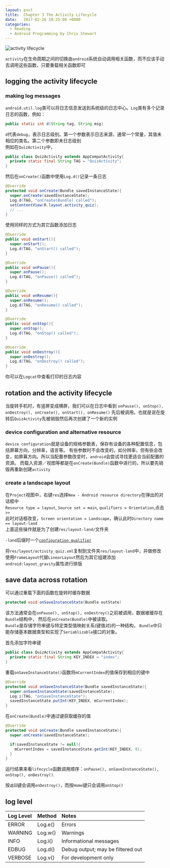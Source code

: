 ```yaml
---
layout: post
title:  Chapter 3 The Activity Lifecycle
date:   2017-02-26 10:25:00 +0800
categories:
  - Reading
  - Android Programming by Chris Stewart
---
```


![activity lifecycle](https://developer.android.google.cn/images/training/basics/basic-lifecycle.png)

`activity`在生命周期之间的切换由`android`系统自动调用相关函数，而不应该手动去调用这些函数，只要重载相关函数即可

## logging the activity lifecycle

### making log messages

`android.util.log`类可以将日志信息发送到系统级的日志中心。`Log`类有多个记录日志的函数，例如：

```java
public static int d(String tag, String msg)
```

`d`代表`debug`，表示日志级别。第一个参数表示日志来源，通常一个常量，其值未相应的类名。第二个参数即未日志级别  
例如在`QuizActivity`中，

```java
public class QuizActivity extends AppCompatActivity{
  private static final String TAG = "QuizActivity";
}
```

然后在`onCreate()`函数中使用`Log.d()`记录一条日志

```java
@Override
protected void onCreate(Bundle savedInstanceState){
  super.onCreate(savedInstanceState);
  Log.d(TAG, "onCreate(Bundle) called");
  setContentView(R.layout.activity_quiz);
  // ...
}
```

使用同样的方式为其它函数添加日志

```java
@Override
public void onStart(){
  super.onStart();
  Log.d(TAG, "onStart() called");
}

@Override
public void onPause(){
  super.onPause();
  Log.d(TAG, "onPause() called");
}

@Override
public void onResume(){
  super.onResume();
  Log.d(TAG, "onResume() called");
}

@Override
public void onStop(){
  super.onStop();
  Log.d(TAG, "onStop() called");
}

@Override
public void onDestroy(){
  super.onDestroy();
  Log.d(TAG, "onDestroy() called");
}
```

你可以在`Logcat`中查看打印的日志内容

## rotation and the activity lifecycle

当旋转手机时，有竖屏变成横屏，我们可以在日志中看到
`onPause(), onStop(), onDestroy(), onCreate(), onStart(), onResume()`
先后被调用。也就是说在旋转后`QuizActivity`先被销毁然后再次创建了一个新的实例

### device configuration and alternative resource

`device configuration`就是设备的规格参数表，保存有设备的各种配置信息，包括屏幕方向，分辨率，语言等。
有些参数时不会改变的，如分辨率，但有些会改变，如屏幕方向。所以当配置参数改变时，`android`会尝试寻找更适合当前配置的资源。
而载入资源／视图等都是在`onCreate(Bundle)`函数中进行的，所以要先销毁再重新创建`activity`

### create a landscape layout

在`Project`视图中，右键`res`选择`New - Android resource directory`在弹出的对话框中  
`Resource type = layout`, `Source set = main`, `qualifiers = Orientation`,点击`>>`  
此时对话框改变，`Screen orientation = Landscape`，确认此时`Directory name == layout-land`  
上面这些操作就是为了创建`res/layout-land/`文件夹

`-land`后缀时一个[`configuration qualifier`](https://developer.android.google.cn/guide/topics/resources/providing-resources.html)

将`res/layout/activity_quiz.xml`复制到文件夹`res/layout-land`中，并做修改  
使用`FrameLayout`代替`LinearLayout`然后为其它组建添加`android:layout_gravity`属性进行排版

## save data across rotation

可以通过重载下面的函数在旋转时缓存数据

```java
protected void onSaveInstanceState(Bundle outState)
```

该方法通常会在`onPause(), onStop(), onDestroy()`之前被调用，数据被缓存在`Bundle`结构中，
然后在`onCreate(Bundle)`中被读取。  
`Bundle`是存储字符串键与特定类型值映射关系(键值对)的一种结构，
`Bundle`中只能存储基本数据类型和实现了`Seriablizable`接口的对象。

首先添加字符串键

```java
public class QuizActivity extends AppCompatActivity{
  private static final String KEY_INDEX = "index";
}
```

重载`onSaveInstanceState()`函数将`mCurrentIndex`的值保存到相应的键中

```java
@Override
protected void onSaveInstanceState(Bundle savedInstanceState){
  super.onSaveInstanceState(savedInstanceState);
  Log.i(TAG, "onSaveInstanceState");
  savedInstanceState.putInt(KEY_INDEX, mCurrentIndex);
}
```

在`onCreate(Bundle)`中通过键获取缓存的值

```java
@Override
protected void onCreate(Bundle savedInstanceState){
  super.onCreate(savedInstanceState);

  if(savedInstanceState != null){
    mCurrentIndex = savedInstanceState.getInt(KEY_INDEX, 0);
  }
}
```

运行结果来看`lifecycle`函数调用顺序：`onPause(), onSaveInstanceState(), onStop(), onDestroy()`.

按`返回`键会调用`onDestroy()`，而按`Home`键只会调用`onStop()`

## log level

| Log Level | Method | Notes |
| :-------- | :----- | :---- |
| ERROR | Log.e() | Errors |
| WARNING | Log.w() | Warnings |
| INFO | Log.i() | Informational messages |
| EDBUG | Log.d() | Debug output; may be filtered out |
| VERBOSE | Log.v() | For development only |
